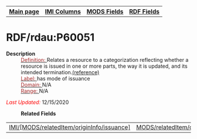 <!DOCTYPE html>
<html>

<body>
<table style="width:100%">
  <tr>
    <th><a href="index.md">Main page</a></th>
	<th><a href="IMI.md">IMI Columns</a></th>
    <th><a href="MODS.md">MODS Fields</a></th>
    <th><a href="RDF.md">RDF Fields</a></th>
  </tr>
</table>



<h1>RDF/rdau:P60051</h1>
<dl>
  <dt><b>Description</b></dt>
  <dd><ins><font color="brown">Definition: </font></ins>Relates a resource to a categorization reflecting whether a resource is issued in one or more parts, the way it is updated, and its intended termination.<a href="http://www.rdaregistry.info/Elements/u/">(reference)</a></dd>
  <dd><ins><font color="brown">Label: </font></ins> has mode of issuance</dd>
  <dd><ins><font color="brown">Domain: </font></ins> N/A</dd>
  <dd><ins><font color="brown">Range: </font></ins> N/A</dd>
	<p><font color="red"><i>Last Updated: </i></font>12/15/2020</p>
</dl>
<dl>
	<dd><b>Related Fields</b></dd>
		<table>
			<td><a href="MODS.succeedingIssuance.md">IMI/[MODS/relatedItem/originInfo/issuance]</a></td>
			<td><a href="mods.relatedItem.originInfo.issuance.md">MODS/relatedItem/originInfo/issuance</a></td>
		</table>
</dl>
</body>
</html>